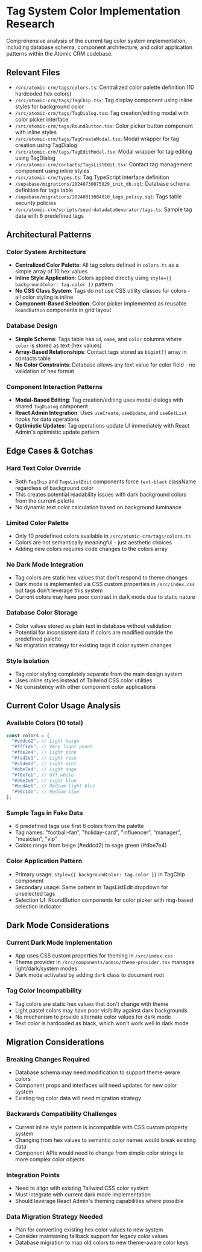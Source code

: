 # Tag System Color Implementation Research

Comprehensive analysis of the current tag color system implementation, including database schema, component architecture, and color application patterns within the Atomic CRM codebase.

## Relevant Files

- `/src/atomic-crm/tags/colors.ts`: Centralized color palette definition (10 hardcoded hex colors)
- `/src/atomic-crm/tags/TagChip.tsx`: Tag display component using inline styles for background color
- `/src/atomic-crm/tags/TagDialog.tsx`: Tag creation/editing modal with color picker interface
- `/src/atomic-crm/tags/RoundButton.tsx`: Color picker button component with inline styles
- `/src/atomic-crm/tags/TagCreateModal.tsx`: Modal wrapper for tag creation using TagDialog
- `/src/atomic-crm/tags/TagEditModal.tsx`: Modal wrapper for tag editing using TagDialog
- `/src/atomic-crm/contacts/TagsListEdit.tsx`: Contact tag management component using inline styles
- `/src/atomic-crm/types.ts`: Tag TypeScript interface definition
- `/supabase/migrations/20240730075029_init_db.sql`: Database schema definition for tags table
- `/supabase/migrations/20240813084010_tags_policy.sql`: Tags table security policies
- `/src/atomic-crm/scripts/seed-datadataGenerator/tags.ts`: Sample tag data with 6 predefined tags

## Architectural Patterns

### **Color System Architecture**
- **Centralized Color Palette**: All tag colors defined in `colors.ts` as a simple array of 10 hex values
- **Inline Style Application**: Colors applied directly using `style={{ backgroundColor: tag.color }}` pattern
- **No CSS Class System**: Tags do not use CSS utility classes for colors - all color styling is inline
- **Component-Based Selection**: Color picker implemented as reusable `RoundButton` components in grid layout

### **Database Design**
- **Simple Schema**: Tags table has `id`, `name`, and `color` columns where `color` is stored as text (hex values)
- **Array-Based Relationships**: Contact tags stored as `bigint[]` array in contacts table
- **No Color Constraints**: Database allows any text value for color field - no validation of hex format

### **Component Interaction Patterns**
- **Modal-Based Editing**: Tag creation/editing uses modal dialogs with shared `TagDialog` component
- **React Admin Integration**: Uses `useCreate`, `useUpdate`, and `useGetList` hooks for data operations
- **Optimistic Updates**: Tag operations update UI immediately with React Admin's optimistic update pattern

## Edge Cases & Gotchas

### **Hard Text Color Override**
- Both `TagChip` and `TagsListEdit` components force `text-black` className regardless of background color
- This creates potential readability issues with dark background colors from the current palette
- No dynamic text color calculation based on background luminance

### **Limited Color Palette**
- Only 10 predefined colors available in `/src/atomic-crm/tags/colors.ts`
- Colors are not semantically meaningful - just aesthetic choices
- Adding new colors requires code changes to the colors array

### **No Dark Mode Integration**
- Tag colors are static hex values that don't respond to theme changes
- Dark mode is implemented via CSS custom properties in `/src/index.css` but tags don't leverage this system
- Current colors may have poor contrast in dark mode due to static nature

### **Database Color Storage**
- Color values stored as plain text in database without validation
- Potential for inconsistent data if colors are modified outside the predefined palette
- No migration strategy for existing tags if color system changes

### **Style Isolation**
- Tag color styling completely separate from the main design system
- Uses inline styles instead of Tailwind CSS color utilities
- No consistency with other component color applications

## Current Color Usage Analysis

### **Available Colors (10 total)**
```typescript
const colors = [
  "#eddcd2", // Light beige
  "#fff1e6", // Very light peach
  "#fde2e4", // Light pink
  "#fad2e1", // Light rose
  "#c5dedd", // Light mint
  "#dbe7e4", // Light sage
  "#f0efeb", // Off white
  "#d6e2e9", // Light blue
  "#bcd4e6", // Medium light blue
  "#99c1de", // Medium blue
];
```

### **Sample Tags in Fake Data**
- 6 predefined tags use first 6 colors from the palette
- Tag names: "football-fan", "holiday-card", "influencer", "manager", "musician", "vip"
- Colors range from beige (#eddcd2) to sage green (#dbe7e4)

### **Color Application Pattern**
- Primary usage: `style={{ backgroundColor: tag.color }}` in TagChip component
- Secondary usage: Same pattern in TagsListEdit dropdown for unselected tags
- Selection UI: RoundButton components for color picker with ring-based selection indicator

## Dark Mode Considerations

### **Current Dark Mode Implementation**
- App uses CSS custom properties for theming in `/src/index.css`
- Theme provider in `/src/components/admin/theme-provider.tsx` manages light/dark/system modes
- Dark mode activated by adding `dark` class to document root

### **Tag Color Incompatibility**
- Tag colors are static hex values that don't change with theme
- Light pastel colors may have poor visibility against dark backgrounds
- No mechanism to provide alternate color values for dark mode
- Text color is hardcoded as black, which won't work well in dark mode

## Migration Considerations

### **Breaking Changes Required**
- Database schema may need modification to support theme-aware colors
- Component props and interfaces will need updates for new color system
- Existing tag color data will need migration strategy

### **Backwards Compatibility Challenges**
- Current inline style pattern is incompatible with CSS custom property system
- Changing from hex values to semantic color names would break existing data
- Component APIs would need to change from simple color strings to more complex color objects

### **Integration Points**
- Need to align with existing Tailwind CSS color system
- Must integrate with current dark mode implementation
- Should leverage React Admin's theming capabilities where possible

### **Data Migration Strategy Needed**
- Plan for converting existing hex color values to new system
- Consider maintaining fallback support for legacy color values
- Database migration to map old colors to new theme-aware color keys
